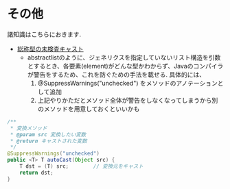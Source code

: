 # その他
諸知識はこちらにおきます.

- [総称型の未検査キャスト](http://www.profaim.jp/lang-ref/java/generics/cast.php)
    - abstractlistのように、ジェネリクスを指定していないリスト構造を引数とするとき、各要素(element)がどんな型かわからず、Javaのコンパイラが警告をするため、これを防ぐための手法を載せる. 具体的には、
        1. @SuppressWarnings("unchecked") をメソッドのアノテーションとして追加
        2. 上記やりかただとメソッド全体が警告をしなくなってしまうから別のメソッドを用意しておくといいかも



```Java
/**
 * 変換メソッド
 * @param src 変換したい変数
 * @return キャストされた変数
 */ 
@SuppressWarnings("unchecked")
public <T> T autoCast(Object src) {
    T dst = (T) src;        // 変換元をキャスト
    return dst; 
}
```